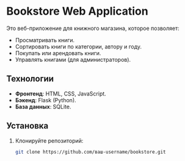 # Bookstore Web Application

Это веб-приложение для книжного магазина, которое позволяет:
- Просматривать книги.
- Сортировать книги по категории, автору и году.
- Покупать или арендовать книги.
- Управлять книгами (для администраторов).

## Технологии
- **Фронтенд**: HTML, CSS, JavaScript.
- **Бэкенд**: Flask (Python).
- **База данных**: SQLite.

## Установка
1. Клонируйте репозиторий:
   ```bash
   git clone https://github.com/ваш-username/bookstore.git
